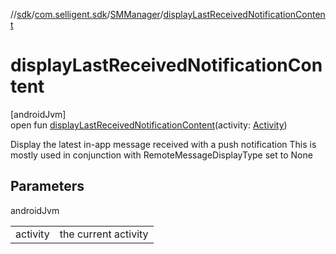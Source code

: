 //[sdk](../../../index.md)/[com.selligent.sdk](../index.md)/[SMManager](index.md)/[displayLastReceivedNotificationContent](display-last-received-notification-content.md)

# displayLastReceivedNotificationContent

[androidJvm]\
open fun [displayLastReceivedNotificationContent](display-last-received-notification-content.md)(activity: [Activity](https://developer.android.com/reference/kotlin/android/app/Activity.html))

Display the latest in-app message received with a push notification This is mostly used in conjunction with RemoteMessageDisplayType set to None

## Parameters

androidJvm

| | |
|---|---|
| activity | the current activity |
